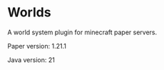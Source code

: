 # Worlds
A world system plugin for minecraft paper servers.

Paper version: 1.21.1

Java version: 21
